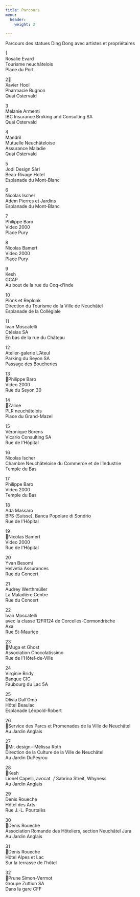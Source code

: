 ```yaml
---
title: Parcours
menu:
  header:
    weight: 2

---
```

Parcours des statues Ding Dong avec artistes et propriétaires

1  
Rosalie Evard  
Tourisme neuchâtelois  
Place du Port

2  
Xavier Hool  
Pharmacie Bugnon  
Quai Ostervald

3  
Mélanie Armenti  
IBC Insurance Broking and Consulting SA  
Quai Ostervald

4  
Mandril  
Mutuelle Neuchâteloise  
Assurance Maladie  
Quai Ostervald

5  
Jodi Design Sàrl  
Beau-Rivage Hotel  
Esplanade du Mont-Blanc

6  
Nicolas Ischer  
Adem Pierres et Jardins  
Esplanade du Mont-Blanc

7  
Philippe Baro  
Video 2000  
Place Pury

8  
Nicolas Bamert  
Video 2000  
Place Pury

9  
Kesh  
CCAP  
Au bout de la rue du Coq-d'Inde

10  
Plonk et Replonk  
Direction du Tourisme de la Ville de Neuchâtel  
Esplanade de la Collégiale

11  
Ivan Moscatelli  
Ctésias SA  
En bas de la rue du Château

12  
Atelier-galerie L’Ateul  
Parking du Seyon SA  
Passage des Boucheries

13  
Philippe Baro  
Video 2000  
Rue du Seyon 30

14  
Zaline  
PLR neuchâtelois  
Place du Grand-Mazel

15  
Véronique Borens  
Vicario Consulting SA  
Rue de l'Hôpital

16  
Nicolas Ischer  
Chambre Neuchâteloise du Commerce et de l’Industrie  
Temple du Bas

17  
Philippe Baro  
Video 2000  
Temple du Bas

18  
Ada Massaro  
BPS (Suisse), Banca Popolare di Sondrio  
Rue de l'Hôpital

19  
Nicolas Bamert  
Video 2000  
Rue de l'Hôpital

20  
Yvan Besomi  
Helvetia Assurances  
Rue du Concert

21  
Audrey Werthmüller  
La Maladière Centre  
Rue du Concert

22  
Ivan Moscatelli  
avec la classe 12FR124 de Corcelles-Cormondrèche  
Axa  
Rue St-Maurice

23  
Muga et Ghost  
Association Chocolatissimo  
Rue de l'Hôtel-de-Ville

24  
Virginie Bridy  
Banque CIC  
Faubourg du Lac 5A

25  
Olivia Dall’Omo  
Hôtel Beaulac  
Esplanade Léopold-Robert

26  
Service des Parcs et Promenades de la Ville de Neuchâtel  
Au Jardin Anglais

27  
Mr. design – Mélissa Roth  
Direction de la Culture de la Ville de Neuchâtel  
Au Jardin DuPeyrou

28  
Kesh  
Lionel Capelli, avocat   / Sabrina Streit, Whyness  
Au Jardin Anglais

29  
Denis Roueche  
Hôtel des Arts  
Rue J.-L. Pourtalès

30  
Denis Roueche  
Association Romande des Hôteliers, section Neuchâtel Jura  
Au Jardin Anglais

31  
Denis Roueche  
Hôtel Alpes et Lac  
Sur la terrasse de l'hôtel

32  
Prune Simon-Vermot  
Groupe Zuttion SA  
Dans la gare CFF